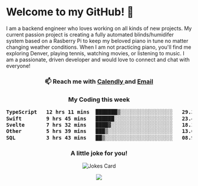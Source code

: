 <h1> Welcome to my GitHub! 👋 </h1>


  I am a backend engineer who loves working on all kinds of new projects. My current passion project is creating a fully automated blinds/humidifer system based on a Rasberry Pi to keep my beloved piano in tune no matter changing weather conditions. When I am not practicing piano, you'll find me exploring Denver, playing tennis, watching movies, or listening to music. I am a passionate, driven developer and would love to connect and chat with everyone!

<h3 align = "center"> 📫 Reach me with <a href = "https://calendly.com/msbrandt00/30min"> Calendly </a> and <a href="mailto:msbrandt00@gmail.com">Email</a> 
 </h3>


 
<div align = "center"
[![Anurag's GitHub stats](https://github-readme-stats.vercel.app/api?username=mbrandt00)](https://github.com/anuraghazra/github-readme-stats)
          </div>
<h3 align="center">
  My Coding this week
<!--START_SECTION:waka-->

```txt
TypeScript   12 hrs 11 mins  ███████▒░░░░░░░░░░░░░░░░░   29.35 %
Swift        9 hrs 45 mins   ██████░░░░░░░░░░░░░░░░░░░   23.49 %
Svelte       7 hrs 32 mins   ████▓░░░░░░░░░░░░░░░░░░░░   18.16 %
Other        5 hrs 39 mins   ███▒░░░░░░░░░░░░░░░░░░░░░   13.63 %
SQL          3 hrs 43 mins   ██▒░░░░░░░░░░░░░░░░░░░░░░   08.98 %
```

<!--END_SECTION:waka-->

### A little joke for you!

![Jokes Card](https://readme-jokes.vercel.app/api?hideBorder)

<a href="https://www.linkedin.com/in/mbrandt00/"><img src="https://img.shields.io/badge/linkedin-%230077B5.svg?&style=for-the-badge&logo=linkedin&logoColor=white" /></a>

